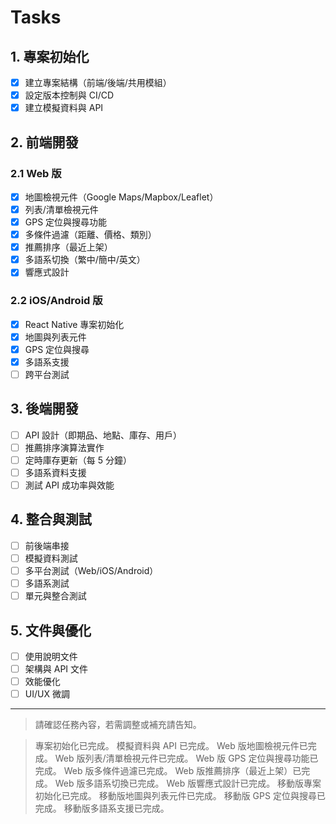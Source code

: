 # Tasks

## 1. 專案初始化
- [x] 建立專案結構（前端/後端/共用模組）
- [x] 設定版本控制與 CI/CD
- [x] 建立模擬資料與 API

## 2. 前端開發
### 2.1 Web 版
- [x] 地圖檢視元件（Google Maps/Mapbox/Leaflet）
- [x] 列表/清單檢視元件
- [x] GPS 定位與搜尋功能
- [x] 多條件過濾（距離、價格、類別）
- [x] 推薦排序（最近上架）
- [x] 多語系切換（繁中/簡中/英文）
- [x] 響應式設計

### 2.2 iOS/Android 版
- [x] React Native 專案初始化
- [x] 地圖與列表元件
- [x] GPS 定位與搜尋
- [x] 多語系支援
- [ ] 跨平台測試

## 3. 後端開發
- [ ] API 設計（即期品、地點、庫存、用戶）
- [ ] 推薦排序演算法實作
- [ ] 定時庫存更新（每 5 分鐘）
- [ ] 多語系資料支援
- [ ] 測試 API 成功率與效能

## 4. 整合與測試
- [ ] 前後端串接
- [ ] 模擬資料測試
- [ ] 多平台測試（Web/iOS/Android）
- [ ] 多語系測試
- [ ] 單元與整合測試

## 5. 文件與優化
- [ ] 使用說明文件
- [ ] 架構與 API 文件
- [ ] 效能優化
- [ ] UI/UX 微調

---

> 請確認任務內容，若需調整或補充請告知。

> 專案初始化已完成。
> 模擬資料與 API 已完成。
> Web 版地圖檢視元件已完成。
> Web 版列表/清單檢視元件已完成。
> Web 版 GPS 定位與搜尋功能已完成。
> Web 版多條件過濾已完成。
> Web 版推薦排序（最近上架）已完成。
> Web 版多語系切換已完成。
> Web 版響應式設計已完成。
> 移動版專案初始化已完成。
> 移動版地圖與列表元件已完成。
> 移動版 GPS 定位與搜尋已完成。
> 移動版多語系支援已完成。 